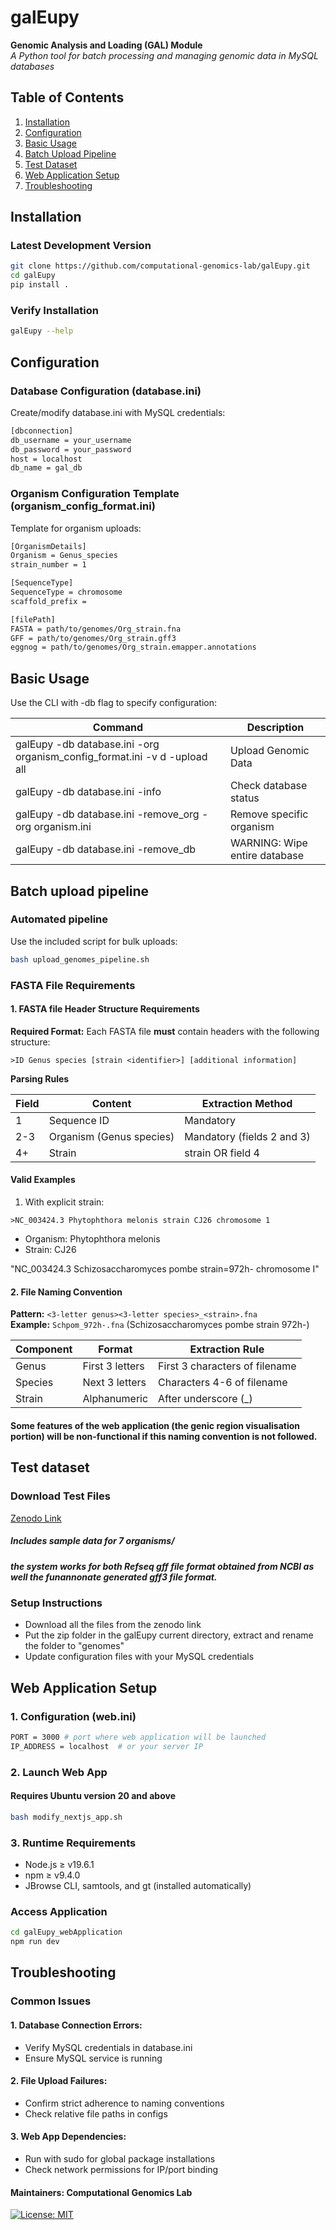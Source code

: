 # galEupy  
**Genomic Analysis and Loading (GAL) Module**  
*A Python tool for batch processing and managing genomic data in MySQL databases*


## Table of Contents
1. [Installation](#installation)
2. [Configuration](#configuration)
3. [Basic Usage](#basic-usage)
4. [Batch Upload Pipeline](#batch-upload-pipeline)
5. [Test Dataset](#test-dataset)
6. [Web Application Setup](#web-application-setup)
7. [Troubleshooting](#troubleshooting)

## Installation <a name="installation"></a>

### Latest Development Version
```bash
git clone https://github.com/computational-genomics-lab/galEupy.git
cd galEupy
pip install .
```
### Verify Installation
```bash
galEupy --help
```
## Configuration <a name="configuration"></a>

### Database Configuration (database.ini)

Create/modify database.ini with MySQL credentials:
```bash
[dbconnection]
db_username = your_username
db_password = your_password
host = localhost
db_name = gal_db
```
### Organism Configuration Template (organism_config_format.ini)
Template for organism uploads:
```bash
[OrganismDetails]
Organism = Genus_species
strain_number = 1

[SequenceType]
SequenceType = chromosome
scaffold_prefix = 

[filePath]
FASTA = path/to/genomes/Org_strain.fna
GFF = path/to/genomes/Org_strain.gff3
eggnog = path/to/genomes/Org_strain.emapper.annotations
```

## Basic Usage <a name="basic-usage"></a>
Use the CLI with -db flag to specify configuration:

| Command | Description |
| -------- | ------- |
| galEupy -db database.ini -org organism_config_format.ini -v d -upload all |Upload Genomic Data|
|galEupy -db database.ini -info	|Check database status|
|galEupy -db database.ini -remove_org	-org organism.ini|Remove specific organism|
|galEupy -db database.ini -remove_db	|WARNING: Wipe entire database|

## Batch upload pipeline <a name="batch-upload-pipeline"></a>
### Automated pipeline
Use the included script for bulk uploads:
```bash
bash upload_genomes_pipeline.sh
```
### FASTA File Requirements

#### 1. FASTA file Header Structure Requirements
**Required Format:** Each FASTA file **must** contain headers with the following structure: 
``` fasta
>ID Genus species [strain <identifier>] [additional information]
```

**Parsing Rules**

| Field | Content | Extraction Method |
|------------|-------|----------|
| 1 |	Sequence ID	| Mandatory |
| 2-3	| Organism (Genus species)	| Mandatory (fields 2 and 3) |
| 4+	| Strain	| strain <value> OR field 4 |

#### Valid Examples

1. With explicit strain:
```fasta
>NC_003424.3 Phytophthora melonis strain CJ26 chromosome 1
```
  - Organism: Phytophthora melonis
  - Strain: CJ26


"NC_003424.3 Schizosaccharomyces pombe strain=972h- chromosome I"

#### 2. File Naming Convention
**Pattern:** `<3-letter genus><3-letter species>_<strain>.fna`  
**Example:** `Schpom_972h-.fna` (Schizosaccharomyces pombe strain 972h-)

| Component  | Format          | Extraction Rule                |
|------------|-----------------|---------------------------------|
| Genus      | First 3 letters | First 3 characters of filename |
| Species    | Next 3 letters  | Characters 4-6 of filename     |
| Strain     | Alphanumeric    | After underscore (_)           |

#### Some features of the web application (the genic region visualisation portion) will be non-functional if this naming convention is not followed. 


## Test dataset <a name="test-dataset"></a>
### Download Test Files 
[Zenodo Link](https://doi.org/10.5281/zenodo.15461870)
##### Includes sample data for 7 organisms/
##### the system works for both Refseq gff file format obtained from NCBI as well the funannonate generated gff3 file format. 

### Setup Instructions
- Download all the files from the zenodo link
- Put the zip folder in the galEupy current directory, extract and rename the folder to "genomes"
- Update configuration files with your MySQL credentials

## Web Application Setup <a name="web-application-setup"></a>

### 1. Configuration (web.ini)
```bash
PORT = 3000 # port where web application will be launched
IP_ADDRESS = localhost  # or your server IP
```
### 2. Launch Web App
#### Requires Ubuntu version 20 and above
```bash
bash modify_nextjs_app.sh 
```
### 3. Runtime Requirements
* Node.js ≥ v19.6.1
* npm ≥ v9.4.0
* JBrowse CLI, samtools, and gt (installed automatically)

### Access Application
```bash
cd galEupy_webApplication
npm run dev
```

## Troubleshooting <a name="troubleshooting"></a>

### Common Issues

#### 1. Database Connection Errors:
* Verify MySQL credentials in database.ini
* Ensure MySQL service is running

#### 2. File Upload Failures:
* Confirm strict adherence to naming conventions
* Check relative file paths in configs

#### 3. Web App Dependencies:

* Run with sudo for global package installations
* Check network permissions for IP/port binding

#### **Maintainers:** Computational Genomics Lab
[![License: MIT](https://img.shields.io/badge/License-MIT-yellow.svg)](https://opensource.org/licenses/MIT)
 
